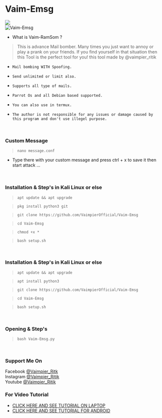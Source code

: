 # Vaim-Emsg
<img src="https://img.shields.io/badge/Vaim--Emsg-THE%20MAIL%20BOMBER-blue"><br>
<img title="Vaim-Emsg" src="https://img.shields.io/badge/version-1.0-red"><br>


- What is Vaim-RamSom ?
> This is advance Mail bomber.
> Many times you just want to annoy or play a prank on your friends.
> If you find yourself in that situation then this Tool is the perfect tool for you!
> this tool made by @vaimpier_ritik



* `Mail bombing WITH Spoofing.`

* `Send unlimited or limit also.`

* `Supports all type of mails.`

* `Parrot Os and all Debian based supported.`

* `You can also use in termux.`

* `The author is not responsible for any issues or damage caused by this program and don't use illegel purpose.  `

<br>


### Custom Message
 
> `nano message.conf`
- Type there with your custom message and press ctrl + x to save it then start attack ...
<br>

### Installation & Step's in Kali Linux or else
 
> `apt update && apt upgrade`

> `pkg install python3 git`

> `git clone https://github.com/VaimpierOfficial/Vaim-Emsg`
 
> `cd Vaim-Emsg`  
 
> `chmod +x *`  

> `bash setup.sh`

<br>

### Installation & Step's in Kali Linux or else
 
> `apt update && apt upgrade`

> `apt install python3`

> `git clone https://github.com/VaimpierOfficial/Vaim-Emsg`
 
> `cd Vaim-Emsg`  
 
> `bash setup.sh`

<br>

### Opening & Step's
 
> `bash Vaim-Emsg.py`

<br>

### Support Me On
Facebook [@Vaimpier_Ritk](https://www.facebook.com/vaimpier.ritik.143)<br>
Instagram [@Vaimpier_Ritik](https://instagram.com/vaimpier_ritik)<br>
Youtube [@Vaimpier_Ritik](https://www.youtube.com/channel/UCDWhaLh7OIKzH4Bk952l7Iw)


### For Video Tutorial
- <a href="https://www.youtube.com/watch?v=sBZEcIDVYY8"> CLICK HERE AND SEE TUTORIAL ON LAPTOP</a>
- <a href="https://www.youtube.com/watch?v=uZZlT9IeeFM"> CLICK HERE AND SEE TUTORIAL FOR ANDROID</a>

